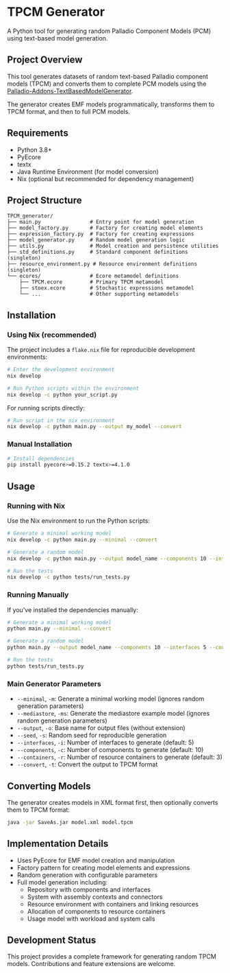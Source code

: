 # TPCM Generator

A Python tool for generating random Palladio Component Models (PCM) using text-based model generation.

## Project Overview

This tool generates datasets of random text-based Palladio component models (TPCM) and converts them to complete PCM models using the [Palladio-Addons-TextBasedModelGenerator](https://github.com/PalladioSimulator/Palladio-Addons-TextBasedModelGenerator).

The generator creates EMF models programmatically, transforms them to TPCM format, and then to full PCM models.

## Requirements

- Python 3.8+
- PyEcore
- textx
- Java Runtime Environment (for model conversion)
- Nix (optional but recommended for dependency management)

## Project Structure

```
TPCM_generator/
├── main.py                # Entry point for model generation
├── model_factory.py       # Factory for creating model elements
├── expression_factory.py  # Factory for creating expressions
├── model_generator.py     # Random model generation logic
├── utils.py               # Model creation and persistence utilities
├── std_definitions.py     # Standard component definitions (singleton)
├── resource_environment.py # Resource environment definitions (singleton)
└── ecores/                # Ecore metamodel definitions
    ├── TPCM.ecore         # Primary TPCM metamodel
    ├── stoex.ecore        # Stochastic expressions metamodel
    └── ...                # Other supporting metamodels
```

## Installation

### Using Nix (recommended)

The project includes a `flake.nix` file for reproducible development environments:

```bash
# Enter the development environment
nix develop

# Run Python scripts within the environment
nix develop -c python your_script.py
```

For running scripts directly:

```bash
# Run script in the nix environment
nix develop -c python main.py --output my_model --convert
```

### Manual Installation

```bash
# Install dependencies
pip install pyecore>=0.15.2 textx>=4.1.0
```

## Usage

### Running with Nix

Use the Nix environment to run the Python scripts:

```bash
# Generate a minimal working model 
nix develop -c python main.py --minimal --convert

# Generate a random model
nix develop -c python main.py --output model_name --components 10 --interfaces 5 --containers 3 --convert

# Run the tests
nix develop -c python tests/run_tests.py
```

### Running Manually

If you've installed the dependencies manually:

```bash
# Generate a minimal working model
python main.py --minimal --convert

# Generate a random model
python main.py --output model_name --components 10 --interfaces 5 --containers 3 --convert

# Run the tests
python tests/run_tests.py
```

### Main Generator Parameters

- `--minimal`, `-m`: Generate a minimal working model (ignores random generation parameters)
- `--mediastore`, `-ms`: Generate the mediastore example model (ignores random generation parameters)
- `--output`, `-o`: Base name for output files (without extension)
- `--seed`, `-s`: Random seed for reproducible generation
- `--interfaces`, `-i`: Number of interfaces to generate (default: 5)
- `--components`, `-c`: Number of components to generate (default: 10)
- `--containers`, `-r`: Number of resource containers to generate (default: 3)
- `--convert`, `-t`: Convert the output to TPCM format

## Converting Models

The generator creates models in XML format first, then optionally converts them to TPCM format:

```bash
java -jar SaveAs.jar model.xml model.tpcm
```

## Implementation Details

- Uses PyEcore for EMF model creation and manipulation
- Factory pattern for creating model elements and expressions
- Random generation with configurable parameters
- Full model generation including:
  - Repository with components and interfaces
  - System with assembly contexts and connectors
  - Resource environment with containers and linking resources
  - Allocation of components to resource containers
  - Usage model with workload and system calls

## Development Status

This project provides a complete framework for generating random TPCM models. Contributions and feature extensions are welcome.
